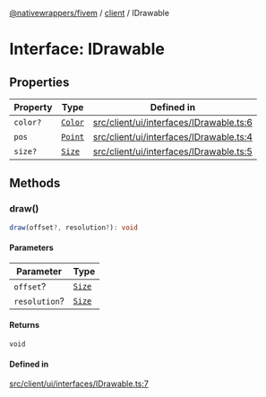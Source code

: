 [@nativewrappers/fivem](../../README.md) / [client](../README.md) / IDrawable

# Interface: IDrawable

## Properties

| Property | Type | Defined in |
| ------ | ------ | ------ |
| `color?` | [`Color`](../classes/Color.md) | [src/client/ui/interfaces/IDrawable.ts:6](https://github.com/nativewrappers/fivem/blob/48a3f351defb1a6508113ef71a8290d8cb1a458c/src/client/ui/interfaces/IDrawable.ts#L6) |
| `pos` | [`Point`](../classes/Point.md) | [src/client/ui/interfaces/IDrawable.ts:4](https://github.com/nativewrappers/fivem/blob/48a3f351defb1a6508113ef71a8290d8cb1a458c/src/client/ui/interfaces/IDrawable.ts#L4) |
| `size?` | [`Size`](../classes/Size.md) | [src/client/ui/interfaces/IDrawable.ts:5](https://github.com/nativewrappers/fivem/blob/48a3f351defb1a6508113ef71a8290d8cb1a458c/src/client/ui/interfaces/IDrawable.ts#L5) |

## Methods

### draw()

```ts
draw(offset?, resolution?): void
```

#### Parameters

| Parameter | Type |
| ------ | ------ |
| `offset`? | [`Size`](../classes/Size.md) |
| `resolution`? | [`Size`](../classes/Size.md) |

#### Returns

`void`

#### Defined in

[src/client/ui/interfaces/IDrawable.ts:7](https://github.com/nativewrappers/fivem/blob/48a3f351defb1a6508113ef71a8290d8cb1a458c/src/client/ui/interfaces/IDrawable.ts#L7)
